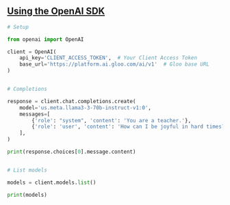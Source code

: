 ## [Using the OpenAI SDK](https://docs.ai.gloo.com/docs/quickstart-for-developers#using-the-openai-sdk)

```python
# Setup

from openai import OpenAI

client = OpenAI(
    api_key='CLIENT_ACCESS_TOKEN',  # Your Client Access Token
    base_url='https://platform.ai.gloo.com/ai/v1'  # Gloo base URL
)


# Completions

response = client.chat.completions.create(
    model='us.meta.llama3-3-70b-instruct-v1:0',
    messages=[
        {'role': "system", 'content': 'You are a teacher.'},
        {'role': 'user', 'content': 'How can I be joyful in hard times?'}
    ],
)

print(response.choices[0].message.content)


# List models

models = client.models.list()

print(models)
```
